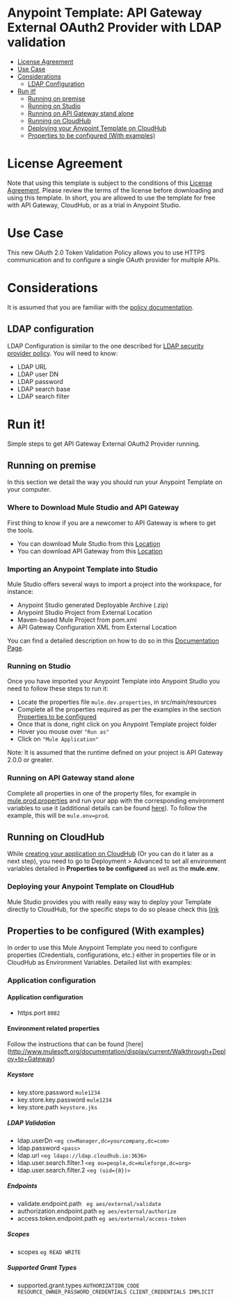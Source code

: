 # Anypoint Template: API Gateway External OAuth2 Provider with LDAP validation

+ [License Agreement](#licenseagreement)
+ [Use Case](#usecase)
+ [Considerations](#considerations)
	* [LDAP Configuration](#ldapconfig)
+ [Run it!](#runit)
	* [Running on premise](#runonopremise)
	* [Running on Studio](#runonstudio)
	* [Running on API Gateway stand alone](#runonmuleesbstandalone)
	* [Running on CloudHub](#runoncloudhub)
	* [Deploying your Anypoint Template on CloudHub](#deployingyouranypointtemplateoncloudhub)
	* [Properties to be configured (With examples)](#propertiestobeconfigured)

# License Agreement <a name="licenseagreement"/>
Note that using this template is subject to the conditions of this [License Agreement](AnypointTemplateLicense.pdf).
Please review the terms of the license before downloading and using this template. In short, you are allowed to use the template for free with API Gateway, CloudHub, or as a trial in Anypoint Studio.

# Use Case <a name="usecase"/>
This new OAuth 2.0 Token Validation Policy allows you to use HTTPS communication and to configure a single OAuth provider for multiple APIs.

# Considerations <a name="considerations"/>
It is assumed that you are familiar with the [policy documentation](http://www.mulesoft.org/documentation/display/current/External+OAuth+2.0+Token+Validation+Policy).

## LDAP configuration <a name="ldapconfig"/>
LDAP Configuration is similar to the one described for [LDAP security provider policy](http://www.mulesoft.org/documentation/display/current/Setting+up+LDAP+Provider+for+Spring+Security). You will need to know:
* LDAP URL
* LDAP user DN
* LDAP password
* LDAP search base 
* LDAP search filter

# Run it! <a name="runit"/>
Simple steps to get API Gateway External OAuth2 Provider running.

## Running on premise <a name="runonopremise"/>
In this section we detail the way you should run your Anypoint Template on your computer.

### Where to Download Mule Studio and API Gateway
First thing to know if you are a newcomer to API Gateway is where to get the tools.

+ You can download Mule Studio from this [Location](http://www.mulesoft.com/platform/mule-studio)
+ You can download API Gateway from this [Location](https://www.mulesoft.com/ty/dl/api-gateway)

### Importing an Anypoint Template into Studio
Mule Studio offers several ways to import a project into the workspace, for instance: 

+ Anypoint Studio generated Deployable Archive (.zip)
+ Anypoint Studio Project from External Location
+ Maven-based Mule Project from pom.xml
+ API Gateway Configuration XML from External Location

You can find a detailed description on how to do so in this [Documentation Page](http://www.mulesoft.org/documentation/display/current/Importing+and+Exporting+in+Studio).

### Running on Studio <a name="runonstudio"/>
Once you have imported your Anypoint Template into Anypoint Studio you need to follow these steps to run it:

+ Locate the properties file `mule.dev.properties`, in src/main/resources
+ Complete all the properties required as per the examples in the section [Properties to be configured](#propertiestobeconfigured)
+ Once that is done, right click on you Anypoint Template project folder 
+ Hover you mouse over `"Run as"`
+ Click on  `"Mule Application"`

Note: It is assumed that the runtime defined on your project is API Gateway 2.0.0 or greater.

### Running on API Gateway stand alone <a name="runonmuleesbstandalone"/>
Complete all properties in one of the property files, for example in [mule.prod.properties](../master/src/main/resources/mule.prod.properties) and run your app with the corresponding environment variables to use it (additional details can be found [here](http://www.mulesoft.org/documentation/display/current/current/Configuring+an+API+Gateway)). To follow the example, this will be `mule.env=prod`. 

## Running on CloudHub <a name="runoncloudhub"/>
While [creating your application on CloudHub](http://www.mulesoft.org/documentation/display/current/Hello+World+on+CloudHub) (Or you can do it later as a next step), you need to go to Deployment > Advanced to set all environment variables detailed in **Properties to be configured** as well as the **mule.env**.

### Deploying your Anypoint Template on CloudHub <a name="deployingyouranypointtemplateoncloudhub"/>
Mule Studio provides you with really easy way to deploy your Template directly to CloudHub, for the specific steps to do so please check this [link](http://www.mulesoft.org/documentation/display/current/Deploying+Mule+Applications#DeployingMuleApplications-DeploytoCloudHub)

## Properties to be configured (With examples) <a name="propertiestobeconfigured"/>
In order to use this Mule Anypoint Template you need to configure properties (Credentials, configurations, etc.) either in properties file or in CloudHub as Environment Variables. Detailed list with examples:
### Application configuration
#### Application configuration
+ https.port `8082`

#### Environment related properties
Follow the instructions that can be found [here] (http://www.mulesoft.org/documentation/display/current/Walkthrough+Deploy+to+Gateway)

##### Keystore

+ key.store.password `mule1234`
+ key.store.key.password `mule1234`
+ key.store.path `keystore.jks`

##### LDAP Validation

+ ldap.userDn `<eg cn=Manager,dc=yourcompany,dc=com>`
+ ldap.password `<pass>`
+ ldap.url `<eg ldaps://ldap.cloudhub.io:3636>`
+ ldap.user.search.filter.1 `<eg ou=people,dc=muleforge,dc=org>`
+ ldap.user.search.filter.2 `<eg (uid={0})>`

##### Endpoints

+ validate.endpoint.path ` eg aes/external/validate`
+ authorization.endpoint.path `eg aes/external/authorize`
+ access.token.endpoint.path `eg aes/external/access-token`

##### Scopes

+ scopes `eg READ WRITE`

##### Supported Grant Types

+ supported.grant.types `AUTHORIZATION_CODE RESOURCE_OWNER_PASSWORD_CREDENTIALS CLIENT_CREDENTIALS IMPLICIT`

